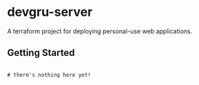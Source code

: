 devgru-server
=============

A terraform project for deploying personal-use web applications.

## Getting Started

```

# there's nothing here yet!

```
